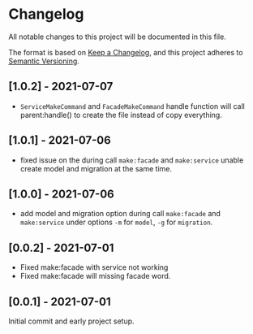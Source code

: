 # Changelog
All notable changes to this project will be documented in this file.

The format is based on [Keep a Changelog](https://keepachangelog.com/en/1.0.0/),
and this project adheres to [Semantic Versioning](https://semver.org/spec/v2.0.0.html).

## [1.0.2] - 2021-07-07
- `ServiceMakeCommand` and `FacadeMakeCommand` handle function will call parent:handle() to create the file instead of copy everything.

## [1.0.1] - 2021-07-06
- fixed issue on the during call `make:facade` and `make:service` unable create model and migration at the same time.

## [1.0.0] - 2021-07-06
- add model and migration option during call `make:facade` and `make:service` under options `-m` for `model`, `-g` for `migration`.

## [0.0.2] - 2021-07-01
- Fixed make:facade with service not working
- Fixed make:facade will missing facade word.

## [0.0.1] - 2021-07-01
Initial commit and early project setup.